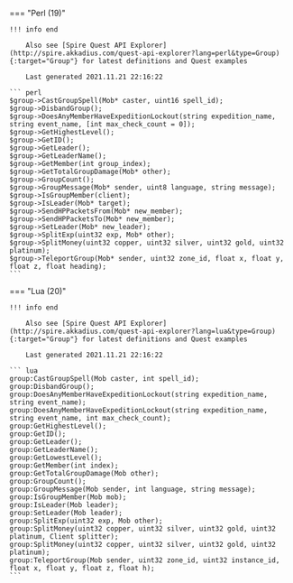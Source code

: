 === "Perl (19)"

    !!! info end

        Also see [Spire Quest API Explorer](http://spire.akkadius.com/quest-api-explorer?lang=perl&type=Group){:target="Group"} for latest definitions and Quest examples

        Last generated 2021.11.21 22:16:22

    ``` perl
    $group->CastGroupSpell(Mob* caster, uint16 spell_id);
    $group->DisbandGroup();
    $group->DoesAnyMemberHaveExpeditionLockout(string expedition_name, string event_name, [int max_check_count = 0]);
    $group->GetHighestLevel();
    $group->GetID();
    $group->GetLeader();
    $group->GetLeaderName();
    $group->GetMember(int group_index);
    $group->GetTotalGroupDamage(Mob* other);
    $group->GroupCount();
    $group->GroupMessage(Mob* sender, uint8 language, string message);
    $group->IsGroupMember(client);
    $group->IsLeader(Mob* target);
    $group->SendHPPacketsFrom(Mob* new_member);
    $group->SendHPPacketsTo(Mob* new_member);
    $group->SetLeader(Mob* new_leader);
    $group->SplitExp(uint32 exp, Mob* other);
    $group->SplitMoney(uint32 copper, uint32 silver, uint32 gold, uint32 platinum);
    $group->TeleportGroup(Mob* sender, uint32 zone_id, float x, float y, float z, float heading);
    ```
=== "Lua (20)"

    !!! info end

        Also see [Spire Quest API Explorer](http://spire.akkadius.com/quest-api-explorer?lang=lua&type=Group){:target="Group"} for latest definitions and Quest examples

        Last generated 2021.11.21 22:16:22

    ``` lua
    group:CastGroupSpell(Mob caster, int spell_id);
    group:DisbandGroup();
    group:DoesAnyMemberHaveExpeditionLockout(string expedition_name, string event_name);
    group:DoesAnyMemberHaveExpeditionLockout(string expedition_name, string event_name, int max_check_count);
    group:GetHighestLevel();
    group:GetID();
    group:GetLeader();
    group:GetLeaderName();
    group:GetLowestLevel();
    group:GetMember(int index);
    group:GetTotalGroupDamage(Mob other);
    group:GroupCount();
    group:GroupMessage(Mob sender, int language, string message);
    group:IsGroupMember(Mob mob);
    group:IsLeader(Mob leader);
    group:SetLeader(Mob leader);
    group:SplitExp(uint32 exp, Mob other);
    group:SplitMoney(uint32 copper, uint32 silver, uint32 gold, uint32 platinum, Client splitter);
    group:SplitMoney(uint32 copper, uint32 silver, uint32 gold, uint32 platinum);
    group:TeleportGroup(Mob sender, uint32 zone_id, uint32 instance_id, float x, float y, float z, float h);
    ```
